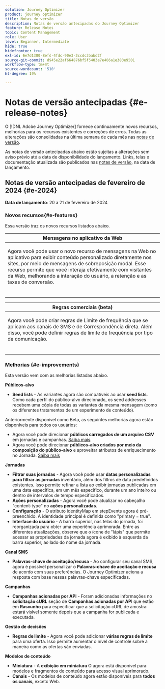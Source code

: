 ```yaml
---
solution: Journey Optimizer
product: journey optimizer
title: Notas de versão
description: Notas de versão antecipadas do Journey Optimizer
feature: Release Notes
topic: Content Management
role: User
level: Beginner, Intermediate
hide: true
hidefromtoc: true
exl-id: 6e7d1300-8efd-4fdc-90e3-3ccdc3babd2f
source-git-commit: d945e22af664876bf5f5403e7e466a1e383e9501
workflow-type: tm+mt
source-wordcount: '510'
ht-degree: 19%

---
```


# Notas de versão antecipadas {#e-release-notes}

O [!DNL Adobe Journey Optimizer] fornece continuamente novos recursos, melhorias para os recursos existentes e correções de erros. Todas as alterações são consolidadas na última semana de cada mês nas [notas de versão](release-notes.md).

As notas de versão antecipadas abaixo estão sujeitas a alterações sem aviso prévio até a data de disponibilidade do lançamento. Links, telas e documentação atualizada são publicados nas [notas de versão](release-notes.md), na data de lançamento.

## Notas de versão antecipadas de fevereiro de 2024 {#e-2024}

**Data de lançamento**: 20 a 21 de fevereiro de 2024

### Novos recursos{#e-features}

Essa versão traz os novos recursos listados abaixo.


<table>
<thead>
<tr>
<th><strong>Mensagens no aplicativo da Web</strong><br/></th>
</tr>
</thead>
<tbody>
<tr>
<td>
<p>Agora você pode usar o novo recurso de mensagens na Web no aplicativo para exibir conteúdo personalizado diretamente nos sites, por meio de mensagens de sobreposição modal. Esse recurso permite que você interaja efetivamente com visitantes da Web, melhorando a interação do usuário, a retenção e as taxas de conversão.<br/><br/></p>
<!--img src="assets/do-not-localize/computed-attributes.gif"-->
</tr>
</tbody>
</table>


<table>
<thead>
<tr>
<th><strong>Regras comerciais (beta)</strong><br/></th>
</tr>
</thead>
<tbody>
<tr>
<td>
<p>Agora você pode criar regras de Limite de frequência que se aplicam aos canais de SMS e de Correspondência direta. Além disso, você pode definir regras de limite de frequência por tipo de comunicação.<br/><br/></p>
<!--img src="assets/do-not-localize/computed-attributes.gif"-->
</tr>
</tbody>
</table>



### Melhorias {#e-improvements}

Esta versão vem com as melhorias listadas abaixo.

**Públicos-alvo**

* **Seed lists** - As variantes agora são compatíveis ao usar **seed lists**. Como cada perfil do público-alvo direcionado, os seed addresses recebem uma cópia de todas as variantes da mesma mensagem (como os diferentes tratamentos de um experimento de conteúdo).

Anteriormente disponível como Beta, as seguintes melhorias agora estão disponíveis para todos os usuários:

* Agora você pode direcionar **públicos carregados de um arquivo CSV** em jornadas e campanhas. [Saiba mais](../audience/about-audiences.md#segments-in-journey-optimizer)
* Agora você pode direcionar **públicos-alvo criados por meio da composição do público-alvo** e aproveitar atributos de enriquecimento no Jornada. [Saiba mais](../building-journeys/read-audience.md)

**Jornadas**

* **Filtrar suas jornadas** - Agora você pode usar **datas personalizadas para filtrar as jornadas** inventário, além dos filtros de data predefinidos existentes. Isso permite refinar a lista ao exibir jornadas publicadas em uma data específica, em um mês específico, durante um ano inteiro ou dentro de intervalos de tempo especificados.
* **Ações personalizadas** - Agora você pode atualizar no cabeçalho &quot;content-type&quot; no **ações personalizadas**.
* **Configuração** - O atributo identityMap em stepEvents agora é pré-preenchido. A identidade principal é definida como &quot;primary = true&quot;.
* **Interface do usuário** - A barra superior, nas telas do jornada, foi reorganizada para obter uma experiência aprimorada. Entre as diferentes atualizações, observe que o ícone de &quot;lápis&quot; que permite acessar as propriedades da jornada agora é exibido à esquerda da barra superior, ao lado do nome da jornada.


**Canal SMS**

* **Palavras-chave de aceitação/recusa** - Ao configurar seu canal SMS, agora é possível personalizar o **Palavras-chave de aceitação e recusa** de acordo com suas preferências. O Journey Optimizer aciona a resposta com base nessas palavras-chave especificadas.

**Campanhas**

* **Campanhas acionadas por API** - Foram adicionadas informações no **solicitação cURL** seção de **Campanhas acionadas por API** que estão em **Rascunho** para especificar que a solicitação cURL de amostra estará visível somente depois que a campanha for publicada e executada.

**Gestão de decisões**

* **Regras de limite** - Agora você pode adicionar **várias regras de limite** para uma oferta. Isso permite aumentar o nível de controle sobre a maneira como as ofertas são enviadas.

**Modelos de conteúdo**

* **Miniatura** - A **exibição em miniatura** O agora está disponível para modelos e fragmentos de conteúdo para acesso visual aprimorado.
* **Canais** - Os modelos de conteúdo agora estão disponíveis para **todos os canais**, exceto Web.